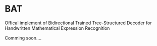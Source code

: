 # BAT
Offical implement of Bidirectional Trained Tree-Structured Decoder for Handwritten Mathematical Expression Recognition

Comming soon....
